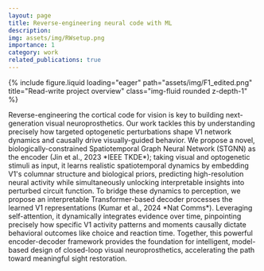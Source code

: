```yaml
---
layout: page
title: Reverse-engineering neural code with ML
description:
img: assets/img/RWsetup.png
importance: 1
category: work
related_publications: true
---
```


<div class="row">
    <div class="col-sm mt-3 mt-md-0">
        {% include figure.liquid loading="eager" path="assets/img/F1_edited.png" title="Read-write project overview" class="img-fluid rounded z-depth-1" %}
    </div>
</div>

<p>
Reverse-engineering the cortical code for vision is key to building next-generation visual neuroprosthetics. Our work tackles this by understanding precisely how targeted optogenetic perturbations shape V1 network dynamics and causally drive visually-guided behavior. We propose a novel, biologically-constrained Spatiotemporal Graph Neural Network (STGNN) as the encoder (Jin et al., 2023 *IEEE TKDE*); taking visual and optogenetic stimuli as input, it learns realistic spatiotemporal dynamics by embedding V1's columnar structure and biological priors, predicting high-resolution neural activity while simultaneously unlocking interpretable insights into perturbed circuit function. To bridge these dynamics to perception, we propose an interpretable Transformer-based decoder processes the learned V1 representations (Kumar et al., 2024 *Nat Comms*). Leveraging self-attention, it dynamically integrates evidence over time, pinpointing precisely how specific V1 activity patterns and moments causally dictate behavioral outcomes like choice and reaction time. Together, this powerful encoder-decoder framework provides the foundation for intelligent, model-based design of closed-loop visual neuroprosthetics, accelerating the path toward meaningful sight restoration.
</p>
